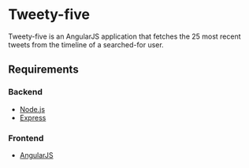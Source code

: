 # Tweety-five

Tweety-five is an AngularJS application that fetches the 25 most recent tweets from the timeline of a searched-for user.

## Requirements

### Backend
- [Node.js](https://nodejs.org/)
- [Express](http://expressjs.com/)

### Frontend
- [AngularJS](https://angularjs.org/)
